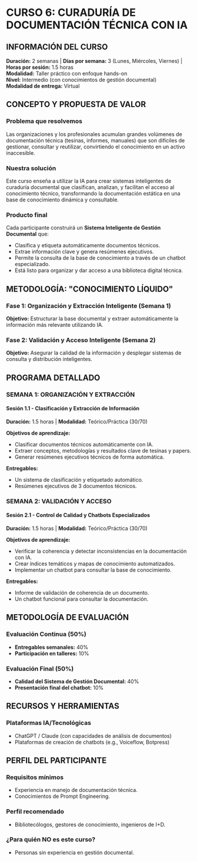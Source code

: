 
# CURSO 6: CURADURÍA DE DOCUMENTACIÓN TÉCNICA CON IA

## **INFORMACIÓN DEL CURSO**

**Duración:** 2 semanas | **Días por semana:** 3 (Lunes, Miércoles, Viernes) | **Horas por sesión:** 1.5 horas  
**Modalidad:** Taller práctico con enfoque hands-on  
**Nivel:** Intermedio (con conocimientos de gestión documental)  
**Modalidad de entrega:** Virtual

## **CONCEPTO Y PROPUESTA DE VALOR**

### **Problema que resolvemos**
Las organizaciones y los profesionales acumulan grandes volúmenes de documentación técnica (tesinas, informes, manuales) que son difíciles de gestionar, consultar y reutilizar, convirtiendo el conocimiento en un activo inaccesible.

### **Nuestra solución**
Este curso enseña a utilizar la IA para crear sistemas inteligentes de curaduría documental que clasifican, analizan, y facilitan el acceso al conocimiento técnico, transformando la documentación estática en una base de conocimiento dinámica y consultable.

### **Producto final**
Cada participante construirá un **Sistema Inteligente de Gestión Documental** que:

- Clasifica y etiqueta automáticamente documentos técnicos.
- Extrae información clave y genera resúmenes ejecutivos.
- Permite la consulta de la base de conocimiento a través de un chatbot especializado.
- Está listo para organizar y dar acceso a una biblioteca digital técnica.

## **METODOLOGÍA: "CONOCIMIENTO LÍQUIDO"**

### **Fase 1: Organización y Extracción Inteligente (Semana 1)**
**Objetivo:** Estructurar la base documental y extraer automáticamente la información más relevante utilizando IA.

### **Fase 2: Validación y Acceso Inteligente (Semana 2)**
**Objetivo:** Asegurar la calidad de la información y desplegar sistemas de consulta y distribución inteligentes.

## **PROGRAMA DETALLADO**

### **SEMANA 1: ORGANIZACIÓN Y EXTRACCIÓN**

#### **Sesión 1.1 - Clasificación y Extracción de Información**
**Duración:** 1.5 horas | **Modalidad:** Teórico/Práctica (30/70)

**Objetivos de aprendizaje:**
- Clasificar documentos técnicos automáticamente con IA.
- Extraer conceptos, metodologías y resultados clave de tesinas y papers.
- Generar resúmenes ejecutivos técnicos de forma automática.

**Entregables:**
- Un sistema de clasificación y etiquetado automático.
- Resúmenes ejecutivos de 3 documentos técnicos.

### **SEMANA 2: VALIDACIÓN Y ACCESO**

#### **Sesión 2.1 - Control de Calidad y Chatbots Especializados**
**Duración:** 1.5 horas | **Modalidad:** Teórico/Práctica (30/70)

**Objetivos de aprendizaje:**
- Verificar la coherencia y detectar inconsistencias en la documentación con IA.
- Crear índices temáticos y mapas de conocimiento automatizados.
- Implementar un chatbot para consultar la base de conocimiento.

**Entregables:**
- Informe de validación de coherencia de un documento.
- Un chatbot funcional para consultar la documentación.

## **METODOLOGÍA DE EVALUACIÓN**

### **Evaluación Continua (50%)**
- **Entregables semanales:** 40%
- **Participación en talleres:** 10%

### **Evaluación Final (50%)**
- **Calidad del Sistema de Gestión Documental:** 40%
- **Presentación final del chatbot:** 10%

## **RECURSOS Y HERRAMIENTAS**

### **Plataformas IA/Tecnológicas**
- ChatGPT / Claude (con capacidades de análisis de documentos)
- Plataformas de creación de chatbots (e.g., Voiceflow, Botpress)

## **PERFIL DEL PARTICIPANTE**

### **Requisitos mínimos**
- Experiencia en manejo de documentación técnica.
- Conocimientos de Prompt Engineering.

### **Perfil recomendado**
- Bibliotecólogos, gestores de conocimiento, ingenieros de I+D.

### **¿Para quién NO es este curso?**
- Personas sin experiencia en gestión documental.
